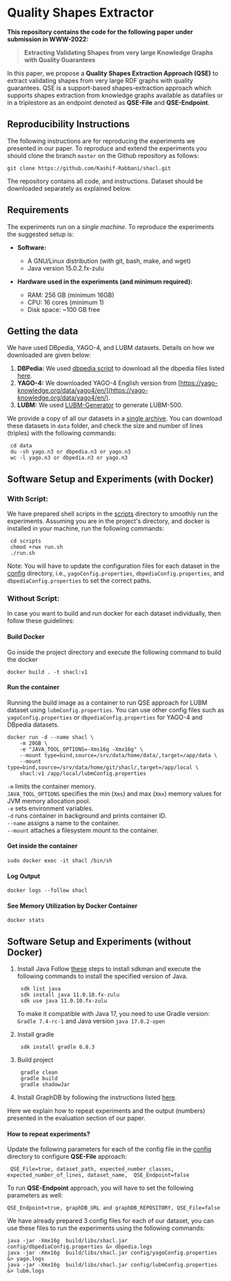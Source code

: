 # Quality Shapes Extractor

**This repository contains the code for the following paper under submission in WWW-2022:**
> **Extracting Validating Shapes from very large Knowledge Graphs with Quality Guarantees**


In this paper, we propose a **Quality Shapes Extraction Approach (QSE)** to extract validating shapes from very large
RDF graphs with quality guarantees. QSE is a support-based shapes-extraction approach which supports shapes extraction
from knowledge graphs available as datafiles or in a triplestore as an endpoint denoted as **QSE-File** and **QSE-Endpoint**.


## Reproducibility Instructions

The following instructions are for reproducing the experiments we presented in our paper. To reproduce and extend the experiments you should clone the branch `master` on the Github repository as follows:

```
git clone https://github.com/Kashif-Rabbani/shacl.git
```
The repository contains all code, and instructions. Dataset should be downloaded separately as explained below.


## Requirements
The experiments run on a _single machine_. To reproduce the experiments the suggested setup is:
- **Software:**
   - A GNU/Linux distribution (with git, bash, make, and wget)
   - Java version 15.0.2.fx-zulu

- **Hardware used in the experiments (and minimum required):**
   - RAM: 256 GB (minimum 16GB)
   - CPU: 16 cores (minimum 1)
   - Disk space: ~100 GB free


## Getting the data
We have used DBpedia, YAGO-4, and LUBM datasets. Details on how we downloaded are given below:

1. **DBPedia:** We used  [dbpedia script](https://github.com/Kashif-Rabbani/shacl/blob/main/scripts/dbpedia/download-dbpedia.sh) to download all the dbpedia files listed [here](https://github.com/Kashif-Rabbani/shacl/blob/main/scripts/dbpedia/dbpedia-files.txt).
2. **YAGO-4:** We downloaded YAGO-4 English version from [https://yago-knowledge.org/data/yago4/en/](https://yago-knowledge.org/data/yago4/en/).
3. **LUBM:** We used [LUBM-Generator](https://github.com/rvesse/lubm-uba) to generate LUBM-500.


We provide a copy of all our datasets in a [single archive](http://130.226.98.152/www_datasets/). You can download these datasets in `data` folder, and check the size and number of lines (triples) with the following commands:

```
 cd data 
 du -sh yago.n3 or dbpedia.n3 or yago.n3
 wc -l yago.n3 or dbpedia.n3 or yago.n3
```
## Software Setup and Experiments (with Docker)

### With Script:
We have prepared shell scripts in the [scripts](https://github.com/Kashif-Rabbani/shacl/tree/main/scripts) directory to smoothly run the experiments.
Assuming you are in the project's directory, and docker is installed in your machine, run the following commands:

```
 cd scripts
 chmod +rwx run.sh
 ./run.sh
```
Note: You will have to update the configuration files for each dataset in the [config](https://github.com/Kashif-Rabbani/shacl/tree/main/config) directory, i.e., `yagoConfig.properties`, `dbpediaConfig.properties`, and `dbpediaConfig.properties` to set the correct paths.

### Without Script:
In case you want to build and run docker for each dataset individually, then follow these guidelines:

#### Build Docker 

Go inside the project directory and execute the following command to build the docker

```
docker build . -t shacl:v1
```

#### Run the container
Running the build image as a container to run QSE approach for LUBM dataset using `lubmConfig.properties`. 
You can use other config files such as `yagoConfig.properties` or `dbpediaConfig.properties` for YAGO-4 and DBpedia datasets.
```
docker run -d --name shacl \
    -m 20GB \
    -e "JAVA_TOOL_OPTIONS=-Xms16g -Xmx16g" \
    --mount type=bind,source=/srv/data/home/data/,target=/app/data \ 
    --mount type=bind,source=/srv/data/home/git/shacl/,target=/app/local \ 
    shacl:v1 /app/local/lubmConfig.properties
```

`-m` limits the container memory.  <br /> 
`JAVA_TOOL_OPTIONS` specifies the min (`Xms`) and max (`Xmx`) memory values for JVM memory allocation pool. <br />
`-e` sets environment variables. <br />
`-d` runs container in background and prints container ID. <br />
`--name`  assigns a name to the container. <br />
`--mount` attaches a filesystem mount to the container. <br />

#### Get inside the container
```
sudo docker exec -it shacl /bin/sh
```

#### Log Output
```
docker logs --follow shacl
```

#### See Memory Utilization by Docker Container
```
docker stats
```



## Software Setup and Experiments (without Docker)

1. Install Java
   Follow [these](https://sdkman.io/install) steps to install sdkman and execute the following commands to install the specified version of Java.

        sdk list java
        sdk install java 11.0.10.fx-zulu 
        sdk use java 11.0.10.fx-zulu
    To make it compatible with Java 17, you need to use Gradle version: `Gradle 7.4-rc-1` and Java version `java 17.0.2-open`

2. Install gradle

        sdk install gradle 6.8.3

3. Build project

        gradle clean
        gradle build
        gradle shadowJar


4. Install GraphDB by following the instructions listed [here](https://graphdb.ontotext.com/).


[comment]: <> (## Experimentation)
Here we explain how to repeat experiments and the output (numbers) presented in the evaluation section of our paper.


#### How to repeat experiments?

Update the following parameters for each of the config file in the [config](https://github.com/Kashif-Rabbani/shacl/tree/main/config) directory to configure **QSE-File** approach:

```
 QSE_File=true, dataset_path, expected_number_classes, expected_number_of_lines, dataset_name,  QSE_Endpoint=false
```
To run **QSE-Endpoint** approach, you will have to set the following parameters as well:

```
QSE_Endpoint=true, graphDB_URL and graphDB_REPOSITORY, QSE_File=false
```
We have already prepared 3 config files for each of our dataset, you can use these files to run the experiments using the following commands:
```
java -jar -Xmx16g  build/libs/shacl.jar config/dbpediaConfig.properties &> dbpedia.logs
java -jar -Xmx16g  build/libs/shacl.jar config/yagoConfig.properties &> yago.logs
java -jar -Xmx16g  build/libs/shacl.jar config/lubmConfig.properties &> lubm.logs
```